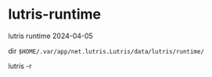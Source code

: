 # lutris-runtime
lutris runtime 2024-04-05

dir `$HOME/.var/app/net.lutris.Lutris/data/lutris/runtime/`

lutris -r
